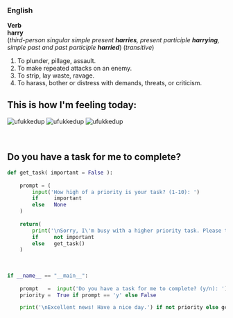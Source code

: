 
### English
**Verb**  
**harry**   
(*third-person singular simple present **harries**, present participle **harrying**, simple past and past participle **harried***) (*transitive*)   
   
1. To plunder, pillage, assault.
2. To make repeated attacks on an enemy.
3. To strip, lay waste, ravage. 
4. To harass, bother or distress with demands, threats, or criticism. 



## This is how I'm feeling today:

![ufukkedup](https://media.giphy.com/media/HsXfypimWpPcQ/giphy.gif)   ![ufukkedup](https://media.giphy.com/media/HsXfypimWpPcQ/giphy.gif)   ![ufukkedup](https://media.giphy.com/media/HsXfypimWpPcQ/giphy.gif)

<br>

## Do you have a task for me to complete?
```Python
def get_task( important = False ):
    
    prompt = (
        input('How high of a priority is your task? (1-10): ')
        if     important
        else   None
    )
      
    return(
        print('\nSorry, I\'m busy with a higher priority task. Please try again later...')
        if     not important
        else   get_task()
    )
 
 
 
if __name__ == "__main__":
 
    prompt   =  input('Do you have a task for me to complete? (y/n): ')
    priority =  True if prompt == 'y' else False

    print('\nExcellent news! Have a nice day.') if not priority else get_task( priority ) 
```
